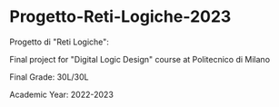 # Progetto-Reti-Logiche-2023

Progetto di "Reti Logiche":

Final project for "Digital Logic Design" course at Politecnico di Milano

Final Grade: 30L/30L

Academic Year: 2022-2023
